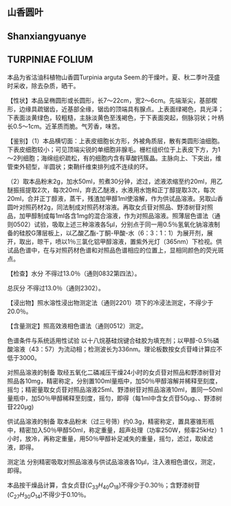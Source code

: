 ## 山香圆叶

## Shanxiangyuanye

## TURPINIAE FOLIUM

本品为省沽油科植物山香圆Turpinia arguta Seem.的干燥叶。夏、秋二季叶茂盛时采收，除去杂质，晒干。

【性状】本品呈椭圆形或长圆形，长7～22cm，宽2～6cm。先端渐尖，基部楔形，边缘具疏锯齿，近基部全缘，锯齿的顶端具有腺点。上表面绿褐色，具光泽；下表面淡黄绿色，较粗糙，主脉淡黄色至浅褐色，于下表面突起，侧脉羽状；叶柄长0.5～1cm。近革质而脆。气芳香，味苦。

【鉴别】（1）本品横切面：上表皮细胞长方形，外被角质层，散有类圆形油细胞。下表皮细胞较小；可见顶端尖锐的单细胞非腺毛。栅栏组织位于上表皮下方，为1～2列细胞；海绵组织疏松，有的细胞内含有草酸钙簇晶。主脉向上、下突出，维管束外韧型，半圆状；束鞘纤维束排列成不连续的环。

（2）取本品粉末2g，加水50ml，煎煮30分钟，滤过，滤液浓缩至约20ml，用乙醚振摇提取2次，每次20ml，弃去乙醚液，水液用水饱和正丁醇提取3次，每次20ml，合并正丁醇液，蒸干，残渣加甲醇1ml使溶解，作为供试品溶液。另取山香圆叶对照药材2g，同法制成对照药材溶液。再取女贞苷对照品、野漆树苷对照品，加甲醇制成每1ml各含1mg的混合溶液，作为对照品溶液。照薄层色谱法（通则0502）试验，吸取上述三种溶液各5μl，分别点于同一用0.5％氢氧化钠溶液制备的硅胶G薄层板上，以乙酸乙酯-丁酮-甲酸-水（6：3：1：1）为展开剂，展开，取出，晾干，喷以1％三氯化铝甲醇溶液，置紫外光灯（365nm）下检视。供试品色谱中，在与对照药材色谱和对照品色谱相应的位置上，显相同颜色的荧光斑点。

【检查】水分 不得过13.0％（通则0832第四法）。

总灰分 不得过13.0％（通则2302）。

【浸出物】照水溶性浸出物测定法（通则2201）项下的冷浸法测定，不得少于20.0％。

【含量测定】照高效液相色谱法（通则0512）测定。

色谱条件与系统适用性试验 以十八烷基硅烷键合硅胶为填充剂；以甲醇-0.5％磷酸溶液（43：57）为流动相；检测波长为336nm。理论板数按女贞苷峰计算应不低于3000。

对照品溶液的制备 取经五氧化二磷减压干燥24小时的女贞苷对照品和野漆树苷对照品各10mg，精密称定，分别置100ml量瓶中，加50％甲醇溶解并稀释至刻度，摇匀；精密量取女贞苷对照品溶液25ml、野漆树苷对照品溶液10ml，置同一50ml量瓶中，加50％甲醇稀释至刻度，摇匀，即得（每1ml中含女贞苷50μg、、野漆树苷220μg)

供试品溶液的制备 取本品粉末（过三号筛）约0.3g，精密称定，置具塞锥形瓶中，精密加入50％甲醇50ml，称定重量，超声处理（功率250W，频率25kHz）1小时，放冷，再称定重量，用50％甲醇补足减失的重量，摇匀，滤过，取续滤液，即得。

测定法 分别精密吸取对照品溶液与供试品溶液各10μl，注入液相色谱仪，测定，即得。

本品按干燥品计算，含女贞苷$( C _ { 3 3 } H _ { 4 0 } O _ { 1 8 } )$不得少于0.30％；含野漆树苷$( C _ { 2 7 } H _ { 3 0 } O _ { 1 4 } )$不得少于0.10％。